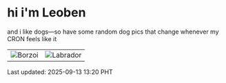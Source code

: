 # hi i'm Leoben

and i like dogs—so have some random dog pics that change whenever my CRON feels like it

|  |  |
|--------|----------|
| ![Borzoi](https://random-dog-vercel.vercel.app/api/random-borzoi?v=1757740836) | ![Labrador](https://random-dog-vercel.vercel.app/api/random-labrador?v=1757740836) |

Last updated: 2025-09-13 13:20 PHT

